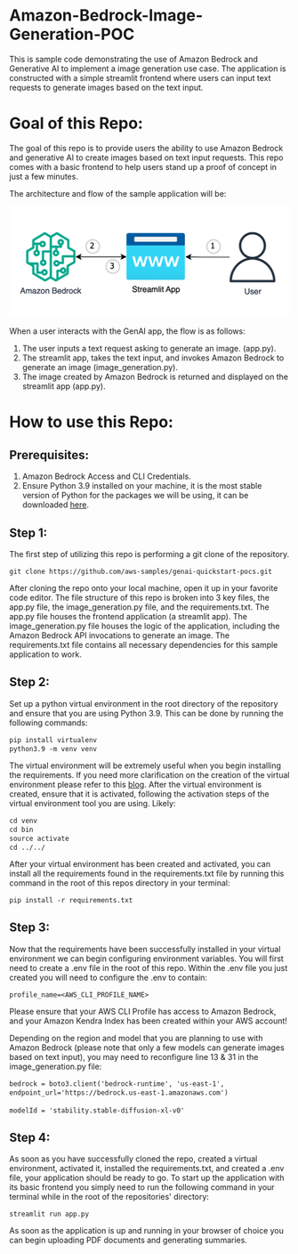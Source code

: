 # Amazon-Bedrock-Image-Generation-POC

This is sample code demonstrating the use of Amazon Bedrock and Generative AI to implement a image generation use case. The application is constructed with a simple streamlit frontend where users can input text requests to generate images based on the text input.

# **Goal of this Repo:**

The goal of this repo is to provide users the ability to use Amazon Bedrock and generative AI to create images based on text input requests.
This repo comes with a basic frontend to help users stand up a proof of concept in just a few minutes.

The architecture and flow of the sample application will be:

![Alt text](images/architecture.png "POC Architecture")

When a user interacts with the GenAI app, the flow is as follows:

1. The user inputs a text request asking to generate an image. (app.py).
2. The streamlit app, takes the text input, and invokes Amazon Bedrock to generate an image (image_generation.py).
3. The image created by Amazon Bedrock is returned and displayed on the streamlit app (app.py).

# How to use this Repo:

## Prerequisites:

1. Amazon Bedrock Access and CLI Credentials.
2. Ensure Python 3.9 installed on your machine, it is the most stable version of Python for the packages we will be using, it can be downloaded [here](https://www.python.org/downloads/release/python-3911/).

## Step 1:

The first step of utilizing this repo is performing a git clone of the repository.

```
git clone https://github.com/aws-samples/genai-quickstart-pocs.git
```

After cloning the repo onto your local machine, open it up in your favorite code editor. The file structure of this repo is broken into 3 key files,
the app.py file, the image_generation.py file, and the requirements.txt. The app.py file houses the frontend application (a streamlit app).
The image_generation.py file houses the logic of the application, including the Amazon Bedrock API invocations to generate an image.
The requirements.txt file contains all necessary dependencies for this sample application to work.

## Step 2:

Set up a python virtual environment in the root directory of the repository and ensure that you are using Python 3.9. This can be done by running the following commands:

```
pip install virtualenv
python3.9 -m venv venv
```

The virtual environment will be extremely useful when you begin installing the requirements. If you need more clarification on the creation of the virtual environment please refer to this [blog](https://www.freecodecamp.org/news/how-to-setup-virtual-environments-in-python/).
After the virtual environment is created, ensure that it is activated, following the activation steps of the virtual environment tool you are using. Likely:

```
cd venv
cd bin
source activate
cd ../../
```

After your virtual environment has been created and activated, you can install all the requirements found in the requirements.txt file by running this command in the root of this repos directory in your terminal:

```
pip install -r requirements.txt
```

## Step 3:

Now that the requirements have been successfully installed in your virtual environment we can begin configuring environment variables.
You will first need to create a .env file in the root of this repo. Within the .env file you just created you will need to configure the .env to contain:

```
profile_name=<AWS_CLI_PROFILE_NAME>
```

Please ensure that your AWS CLI Profile has access to Amazon Bedrock, and your Amazon Kendra Index has been created within your AWS account!

Depending on the region and model that you are planning to use with Amazon Bedrock (please note that only a few models can generate images based on text input), you may need to reconfigure line 13 & 31 in the image_generation.py file:

```
bedrock = boto3.client('bedrock-runtime', 'us-east-1', endpoint_url='https://bedrock.us-east-1.amazonaws.com')

modelId = 'stability.stable-diffusion-xl-v0'
```

## Step 4:

As soon as you have successfully cloned the repo, created a virtual environment, activated it, installed the requirements.txt, and created a .env file, your application should be ready to go.
To start up the application with its basic frontend you simply need to run the following command in your terminal while in the root of the repositories' directory:

```
streamlit run app.py
```

As soon as the application is up and running in your browser of choice you can begin uploading PDF documents and generating summaries.
